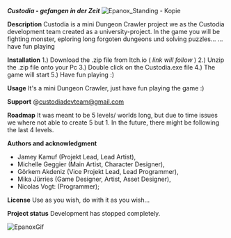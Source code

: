 ***Custodia - gefangen in der Zeit*** ![Epanox_Standing - Kopie](https://user-images.githubusercontent.com/100305591/189079450-600ede11-6823-4f66-890d-10e7df62df4c.png)

**Description**
Custodia is a mini Dungeon Crawler project we as the Custodia development team created as a university-project. In the game you will be fighting monster, eploring long forgoten dungeons und solving puzzles... 
... have fun playing

**Installation**
1.) Download the .zip file from Itch.io ( *link will follow* )
2.) Unzip the .zip file onto your Pc
3.) Double click on the Custodia.exe file
4.) The game will start
5.) Have fun playing :)

**Usage**
It's a mini Dungeon Crawler, just have fun playing the game :)

**Support**
@custodiadevteam@gmail.com

**Roadmap**
It was meant to be 5 levels/ worlds long, but due to time issues we where not able to create 5 but 1. In the future, there might be following the last 4 levels.

**Authors and acknowledgment**

- Jamey Kamuf (Projekt Lead, Lead Artist),
- Michelle Geggier (Main Artist, Character Designer),
- Görkem Akdeniz (Vice Projekt Lead, Lead Programmer),
- Mika Jürries (Game Designer, Artist, Asset Designer),
- Nicolas Vogt: (Programmer);

**License**
Use as you wish, do with it as you wish... 

**Project status**
Development has stopped completely.

![EpanoxGif](https://user-images.githubusercontent.com/100305591/189079165-cacac937-061f-49df-9b53-7268716d313e.gif)

